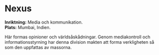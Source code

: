 # Nexus

**Inriktning:** Media och kommunikation.  
**Plats:** Mumbai, Indien.  

Här formas opinioner och världsåskådningar. Genom mediakontroll och informationsstyrning har denna division makten att forma verkligheten så som den uppfattas av massorna.
